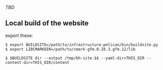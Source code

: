 _TBD_


## Local build of the website

export these:
```
$ export BUILDSITE=/path/to/infrastructure-pelican/bin/buildsite.py
$ export LIBCMARKDIR=/path/to/cmark-gfm.0.28.3.gfm.12/lib

$ $BUILDSITE dir --output /tmp/bh-site.$$ --yaml-dir=THIS_DIR --content-dir=THIS_DIR/content
```
